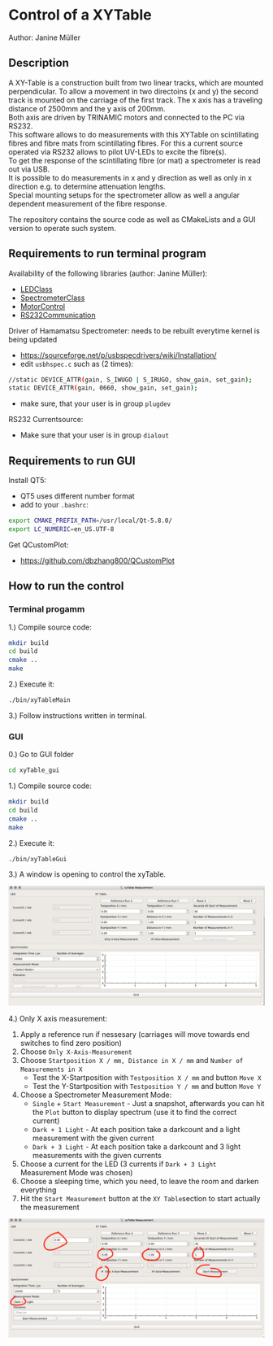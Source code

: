 # Control of a XYTable
 Author: Janine Müller

## Description
A XY-Table is a construction built from two linear tracks, which are mounted perpendicular. To allow a movement in two directoins (x and y) the second track is mounted on the carriage of the first track. The x axis has a traveling distance of 2500mm and the y axis of 200mm.  
Both axis are driven by TRINAMIC motors and connected to the PC via RS232.  
This software allows to do measurements with this XYTable on scintillating fibres and fibre mats from scintillating fibres. For this a current source operated via RS232 allows to pilot UV-LEDs to excite the fibre(s).  
To get the response of the scintillating fibre (or mat) a spectrometer is read out via USB.  
It is possible to do measurements in x and y direction as well as only in x direction e.g. to determine attenuation lengths.  
Special mounting setups for the spectrometer allow as well a angular dependent measurement of the fibre response.

The repository contains the source code as well as CMakeLists and a GUI version to operate such system.

## Requirements to run terminal program

Availability of the following libraries (author: Janine Müller):
* [LEDClass][1]
* [SpectrometerClass][2]
* [MotorControl][3]
* [RS232Communication][4]

Driver of Hamamatsu Spectrometer:
needs to be rebuilt everytime kernel is being updated
* https://sourceforge.net/p/usbspecdrivers/wiki/Installation/
* edit `usbhspec.c` such as (2 times):

```bash
//static DEVICE_ATTR(gain, S_IWUGO | S_IRUGO, show_gain, set_gain);
static DEVICE_ATTR(gain, 0660, show_gain, set_gain);
```
* make sure, that your user is in group `plugdev`

RS232 Currentsource:
* Make sure that your user is in group `dialout`

## Requirements  to run GUI

Install QT5:
* QT5 uses different number format 
* add to your `.bashrc`:

```bash
export CMAKE_PREFIX_PATH=/usr/local/Qt-5.8.0/
export LC_NUMERIC=en_US.UTF-8
```

Get QCustomPlot:
* https://github.com/dbzhang800/QCustomPlot

## How to run the control

### Terminal progamm

1.) Compile source code:

```bash
mkdir build
cd build
cmake ..
make
```

2.) Execute it:

```bash
./bin/xyTableMain
```

3.) Follow instructions written in terminal.


### GUI

0.) Go to GUI folder

```bash
cd xyTable_gui
```

1.) Compile source code:

```bash
mkdir build
cd build
cmake ..
make
```

2.) Execute it:

```bash
./bin/xyTableGui
```

3.) A window is opening to control the xyTable.

![](img/xyTable_clean.png)

4.) Only X axis measurement:
1. Apply a reference run if nessesary (carriages will move towards end switches to find zero position)
2. Choose `Only X-Axis-Measurement`
3.  Choose `Startposition X / mm, Distance in X / mm` and `Number of Measurements in X`
	* Test the X-Startposition with `Testposition X / mm` and button `Move X`
	* Test the Y-Startposition with `Testposition Y / mm` and button `Move Y`
4. Choose a Spectrometer Measurement Mode:
	*  `Single` + `Start Measurement` - Just a snapshot, afterwards you can hit the `Plot` button to display spectrum (use it to find the correct current)
	* `Dark + 1 Light` - At each position take a darkcount and a light measurement with the given current
	* `Dark + 3 Light` - At each position take a darkcount and 3 light measurements with the given currents
5. Choose a current for the LED (3 currents if `Dark + 3 Light` Measurement Mode was chosen)
6. Choose a sleeping time, which you need, to leave the room and darken everything
7. Hit the `Start Measurement` button at the `XY Table`section to start actually the measurement


![](img/xyTable_OnlyX.png)


[1]: https://git.e5.physik.tu-dortmund.de/jmueller/LEDClass
[2]: https://git.e5.physik.tu-dortmund.de/jmueller/SpectrometerClass
[3]: https://git.e5.physik.tu-dortmund.de/jmueller/MotorControl
[4]: https://git.e5.physik.tu-dortmund.de/jmueller/RS232communication